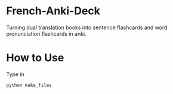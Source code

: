 # French-Anki-Deck
Turning dual translation books into sentence flashcards and word pronunciation flashcards in anki.

# How to Use
Type in
```bash
python make_files
```